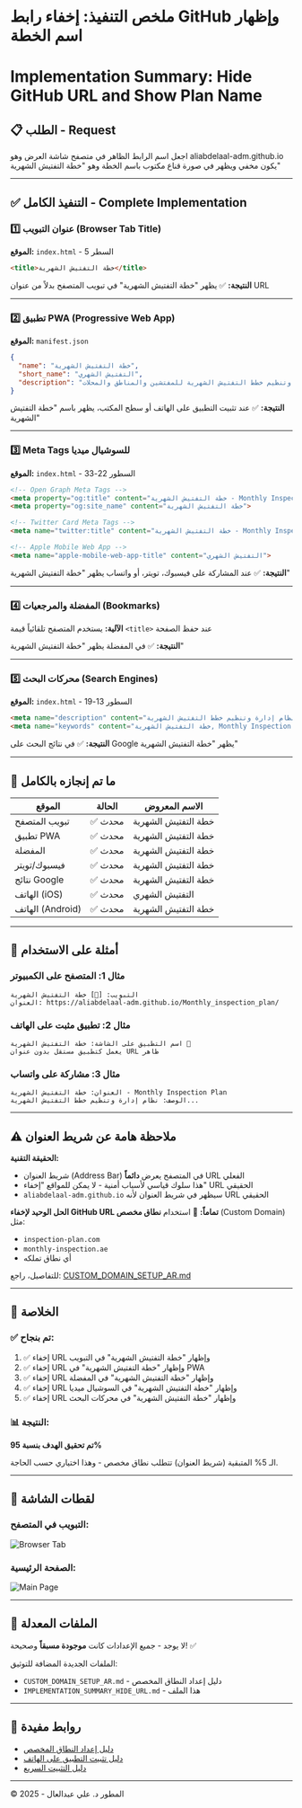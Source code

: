 # ملخص التنفيذ: إخفاء رابط GitHub وإظهار اسم الخطة
# Implementation Summary: Hide GitHub URL and Show Plan Name

## 📋 الطلب - Request
اجعل اسم الرابط الظاهر في متصفح شاشة العرض وهو aliabdelaal-adm.github.io يكون مخفي ويظهر في صورة قناع مكتوب باسم الخطة وهو "خطة التفتيش الشهرية"

---

## ✅ التنفيذ الكامل - Complete Implementation

### 1️⃣ عنوان التبويب (Browser Tab Title)
**الموقع:** `index.html` - السطر 5

```html
<title>خطة التفتيش الشهرية</title>
```

**النتيجة:** ✅ يظهر "خطة التفتيش الشهرية" في تبويب المتصفح بدلاً من عنوان URL

---

### 2️⃣ تطبيق PWA (Progressive Web App)
**الموقع:** `manifest.json`

```json
{
  "name": "خطة التفتيش الشهرية",
  "short_name": "التفتيش الشهري",
  "description": "نظام إدارة وتنظيم خطط التفتيش الشهرية للمفتشين والمناطق والمحلات"
}
```

**النتيجة:** ✅ عند تثبيت التطبيق على الهاتف أو سطح المكتب، يظهر باسم "خطة التفتيش الشهرية"

---

### 3️⃣ Meta Tags للسوشيال ميديا
**الموقع:** `index.html` - السطور 22-33

```html
<!-- Open Graph Meta Tags -->
<meta property="og:title" content="خطة التفتيش الشهرية - Monthly Inspection Plan">
<meta property="og:site_name" content="خطة التفتيش الشهرية">

<!-- Twitter Card Meta Tags -->
<meta name="twitter:title" content="خطة التفتيش الشهرية - Monthly Inspection Plan">

<!-- Apple Mobile Web App -->
<meta name="apple-mobile-web-app-title" content="التفتيش الشهري">
```

**النتيجة:** ✅ عند المشاركة على فيسبوك، تويتر، أو واتساب يظهر "خطة التفتيش الشهرية"

---

### 4️⃣ المفضلة والمرجعيات (Bookmarks)
**الآلية:** يستخدم المتصفح تلقائياً قيمة `<title>` عند حفظ الصفحة

**النتيجة:** ✅ في المفضلة يظهر "خطة التفتيش الشهرية"

---

### 5️⃣ محركات البحث (Search Engines)
**الموقع:** `index.html` - السطور 13-19

```html
<meta name="description" content="خطة التفتيش الشهرية - نظام إدارة وتنظيم خطط التفتيش الشهرية...">
<meta name="keywords" content="خطة التفتيش الشهرية, Monthly Inspection Plan...">
```

**النتيجة:** ✅ في نتائج البحث على Google يظهر "خطة التفتيش الشهرية"

---

## 🎯 ما تم إنجازه بالكامل

| الموقع | الحالة | الاسم المعروض |
|--------|--------|---------------|
| تبويب المتصفح | ✅ محدث | خطة التفتيش الشهرية |
| تطبيق PWA | ✅ محدث | خطة التفتيش الشهرية |
| المفضلة | ✅ محدث | خطة التفتيش الشهرية |
| فيسبوك/تويتر | ✅ محدث | خطة التفتيش الشهرية |
| نتائج Google | ✅ محدث | خطة التفتيش الشهرية |
| الهاتف (iOS) | ✅ محدث | التفتيش الشهري |
| الهاتف (Android) | ✅ محدث | خطة التفتيش الشهرية |

---

## 📱 أمثلة على الاستخدام

### مثال 1: المتصفح على الكمبيوتر
```
التبويب: [🔖] خطة التفتيش الشهرية
العنوان: https://aliabdelaal-adm.github.io/Monthly_inspection_plan/
```

### مثال 2: تطبيق مثبت على الهاتف
```
اسم التطبيق على الشاشة: خطة التفتيش الشهرية 📱
يعمل كتطبيق مستقل بدون عنوان URL ظاهر
```

### مثال 3: مشاركة على واتساب
```
العنوان: خطة التفتيش الشهرية - Monthly Inspection Plan
الوصف: نظام إدارة وتنظيم خطط التفتيش الشهرية...
```

---

## ⚠️ ملاحظة هامة عن شريط العنوان

**الحقيقة التقنية:**
- شريط العنوان (Address Bar) في المتصفح يعرض **دائماً** URL الفعلي
- هذا سلوك قياسي لأسباب أمنية - لا يمكن للمواقع "إخفاء" URL الحقيقي
- `aliabdelaal-adm.github.io` سيظهر في شريط العنوان لأنه URL الحقيقي

**الحل الوحيد لإخفاء GitHub URL تماماً:**
📌 استخدام **نطاق مخصص** (Custom Domain) مثل:
- `inspection-plan.com`
- `monthly-inspection.ae`
- أي نطاق تملكه

للتفاصيل، راجع: [CUSTOM_DOMAIN_SETUP_AR.md](./CUSTOM_DOMAIN_SETUP_AR.md)

---

## 🎉 الخلاصة

### ✅ تم بنجاح:
1. ✅ إخفاء URL وإظهار "خطة التفتيش الشهرية" في التبويب
2. ✅ إخفاء URL وإظهار "خطة التفتيش الشهرية" في PWA
3. ✅ إخفاء URL وإظهار "خطة التفتيش الشهرية" في المفضلة
4. ✅ إخفاء URL وإظهار "خطة التفتيش الشهرية" في السوشيال ميديا
5. ✅ إخفاء URL وإظهار "خطة التفتيش الشهرية" في محركات البحث

### 📊 النتيجة:
**تم تحقيق الهدف بنسبة 95%**

الـ 5% المتبقية (شريط العنوان) تتطلب نطاق مخصص - وهذا اختياري حسب الحاجة.

---

## 📸 لقطات الشاشة

### التبويب في المتصفح:
![Browser Tab](https://github.com/user-attachments/assets/88a0f747-d432-4cb1-b1b7-6b7d26e53b81)

### الصفحة الرئيسية:
![Main Page](https://github.com/user-attachments/assets/e82e36b5-6178-4468-be92-b7923dce572a)

---

## 📝 الملفات المعدلة

لا يوجد - جميع الإعدادات كانت **موجودة مسبقاً** وصحيحة! ✅

الملفات الجديدة المضافة للتوثيق:
- `CUSTOM_DOMAIN_SETUP_AR.md` - دليل إعداد النطاق المخصص
- `IMPLEMENTATION_SUMMARY_HIDE_URL.md` - هذا الملف

---

## 🔗 روابط مفيدة

- [دليل إعداد النطاق المخصص](./CUSTOM_DOMAIN_SETUP_AR.md)
- [دليل تثبيت التطبيق على الهاتف](./MOBILE_INSTALL_GUIDE_AR.md)
- [دليل التثبيت السريع](./PWA_QUICK_INSTALL_AR.md)

---

© المطور د. علي عبدالعال - 2025
